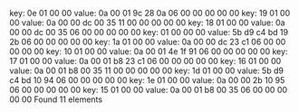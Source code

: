 key: 0e 01 00 00  value: 0a 00 01 9c 28 0a 06 00  00 00 00 00
key: 19 01 00 00  value: 0a 00 00 dc 00 35 11 00  00 00 00 00
key: 18 01 00 00  value: 0a 00 00 dc 00 35 06 00  00 00 00 00
key: 01 00 00 00  value: 5b d9 c4 bd 19 2b 06 00  00 00 00 00
key: 1a 01 00 00  value: 0a 00 00 dc 23 c1 06 00  00 00 00 00
key: 10 01 00 00  value: 0a 00 01 4e 1f 91 06 00  00 00 00 00
key: 17 01 00 00  value: 0a 00 01 b8 23 c1 06 00  00 00 00 00
key: 16 01 00 00  value: 0a 00 01 b8 00 35 11 00  00 00 00 00
key: 1d 01 00 00  value: 5b d9 c4 bd 10 94 06 00  00 00 00 00
key: 1e 01 00 00  value: 0a 00 00 2b 10 95 06 00  00 00 00 00
key: 15 01 00 00  value: 0a 00 01 b8 00 35 06 00  00 00 00 00
Found 11 elements
